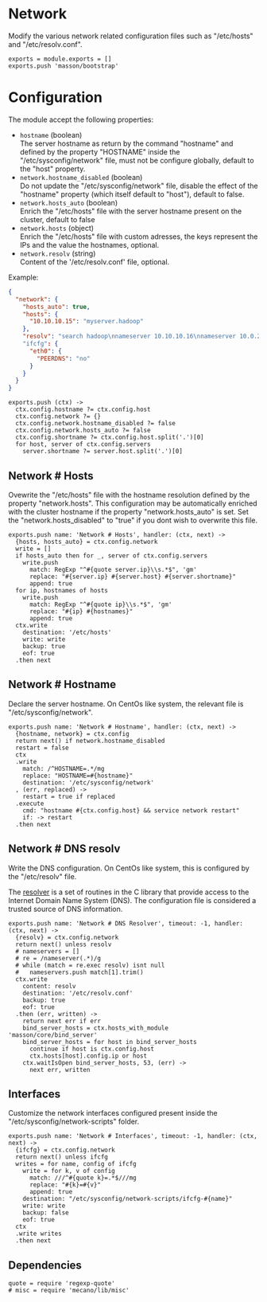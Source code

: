 
# Network

Modify the various network related configuration files such as
"/etc/hosts" and "/etc/resolv.conf".

    exports = module.exports = []
    exports.push 'masson/bootstrap'

# Configuration

The module accept the following properties:

*   `hostname` (boolean)   
    The server hostname as return by the command "hostname" and defined by the 
    property "HOSTNAME" inside the "/etc/sysconfig/network" file, must not be 
    configure globally, default to the "host" property.   
*   `network.hostname_disabled` (boolean)   
    Do not update the "/etc/sysconfig/network" file, disable the effect of the
    "hostname" property (which itself default to "host"), 
    default to false.   
*   `network.hosts_auto` (boolean)   
    Enrich the "/etc/hosts" file with the server hostname present on 
    the cluster, default to false   
*   `network.hosts` (object)   
    Enrich the "/etc/hosts" file with custom adresses, the keys represent the 
    IPs and the value the hostnames, optional.   
*   `network.resolv` (string)   
    Content of the '/etc/resolv.conf' file, optional.   

Example:

```json
{
  "network": {
    "hosts_auto": true,
    "hosts": {
      "10.10.10.15": "myserver.hadoop"
    },
    "resolv": "search hadoop\nnameserver 10.10.10.16\nnameserver 10.0.2.3"
    "ifcfg": {
      "eth0": {
        "PEERDNS": "no"
      }
    }
  }
}
```

    exports.push (ctx) ->
      ctx.config.hostname ?= ctx.config.host
      ctx.config.network ?= {}
      ctx.config.network.hostname_disabled ?= false
      ctx.config.network.hosts_auto ?= false
      ctx.config.shortname ?= ctx.config.host.split('.')[0]
      for host, server of ctx.config.servers
        server.shortname ?= server.host.split('.')[0]

## Network # Hosts

Ovewrite the "/etc/hosts" file with the hostname resolution defined 
by the property "network.hosts". This configuration may be automatically
enriched with the cluster hostname if the property "network.hosts_auto" is
set. Set the "network.hosts_disabled" to "true" if you dont wish to overwrite
this file.

    exports.push name: 'Network # Hosts', handler: (ctx, next) ->
      {hosts, hosts_auto} = ctx.config.network
      write = []
      if hosts_auto then for _, server of ctx.config.servers
        write.push 
          match: RegExp "^#{quote server.ip}\\s.*$", 'gm'
          replace: "#{server.ip} #{server.host} #{server.shortname}"
          append: true
      for ip, hostnames of hosts
        write.push 
          match: RegExp "^#{quote ip}\\s.*$", 'gm'
          replace: "#{ip} #{hostnames}"
          append: true
      ctx.write
        destination: '/etc/hosts'
        write: write
        backup: true
        eof: true
      .then next

## Network # Hostname

Declare the server hostname. On CentOs like system, the 
relevant file is "/etc/sysconfig/network".

    exports.push name: 'Network # Hostname', handler: (ctx, next) ->
      {hostname, network} = ctx.config
      return next() if network.hostname_disabled
      restart = false
      ctx
      .write
        match: /^HOSTNAME=.*/mg
        replace: "HOSTNAME=#{hostname}"
        destination: '/etc/sysconfig/network'
      , (err, replaced) ->
        restart = true if replaced
      .execute
        cmd: "hostname #{ctx.config.host} && service network restart"
        if: -> restart
      .then next

## Network # DNS resolv

Write the DNS configuration. On CentOs like system, this is configured 
by the "/etc/resolv" file.

The [resolver](http://man7.org/linux/man-pages/man5/resolver.5.html) 
is a set of routines in the C library that provide
access to the Internet Domain Name System (DNS). The
configuration file is considered a trusted source of DNS information.

    exports.push name: 'Network # DNS Resolver', timeout: -1, handler: (ctx, next) ->
      {resolv} = ctx.config.network
      return next() unless resolv
      # nameservers = []
      # re = /nameserver(.*)/g
      # while (match = re.exec resolv) isnt null
      #   nameservers.push match[1].trim()
      ctx.write
        content: resolv
        destination: '/etc/resolv.conf'
        backup: true
        eof: true
      .then (err, written) ->
        return next err if err
        bind_server_hosts = ctx.hosts_with_module 'masson/core/bind_server'
        bind_server_hosts = for host in bind_server_hosts
          continue if host is ctx.config.host
          ctx.hosts[host].config.ip or host
        ctx.waitIsOpen bind_server_hosts, 53, (err) ->
          next err, written

## Interfaces

Customize the network interfaces configured present inside the
"/etc/sysconfig/network-scripts" folder.

    exports.push name: 'Network # Interfaces', timeout: -1, handler: (ctx, next) ->
      {ifcfg} = ctx.config.network
      return next() unless ifcfg
      writes = for name, config of ifcfg
        write = for k, v of config
          match: ///^#{quote k}=.*$///mg
          replace: "#{k}=#{v}"
          append: true
        destination: "/etc/sysconfig/network-scripts/ifcfg-#{name}"
        write: write
        backup: false
        eof: true
      ctx
      .write writes
      .then next

## Dependencies

    quote = require 'regexp-quote'
    # misc = require 'mecano/lib/misc'

